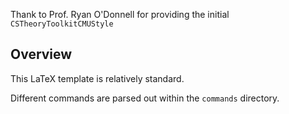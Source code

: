 Thank to Prof. Ryan O'Donnell for providing the initial `CSTheoryToolkitCMUStyle`

## Overview
This LaTeX template is relatively standard.

Different commands are parsed out within the `commands` directory.
